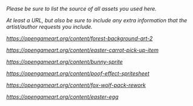 *Please be sure to list the source of all assets you used here.*

*At least a URL, but also be sure to include any extra information that the artist/author requests you include.*

*https://opengameart.org/content/forest-background-art-2*

*https://opengameart.org/content/easter-carrot-pick-up-item*

*https://opengameart.org/content/bunny-sprite*

*https://opengameart.org/content/poof-effect-spritesheet*

*https://opengameart.org/content/fox-wolf-pack-rework*

*https://opengameart.org/content/easter-egg*